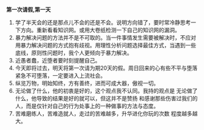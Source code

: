 **第一次请假,第一天**
1. 学了半天会的还是那点儿不会的还是不会。说明方向错了，要时常冷静思考一下方向。重新看看知识网。或用大卷纸检测一下自己的知识网的漏洞。
2. 暴力解决问题的方法并不是不可取的。当一件事情发生需要被解决时，不应对用暴力解决问题的方式抱有歧视。用理性分析问题选择最佳方式，当遇到一些底线，原则性问题时，我个人更倾向于暴力解决。
3. 近愚者蠢，近堕者要时刻提醒自己。
4. 今天即将过去，明天将第一次请为期20天的假。周日回来的心有些不平与堕落紧急不可堕落，一定要进入上流社会。
5. 纵览万物，明始知终，方有善终，进而可成大器，傲视一切。
6. 无论做了什么，他的初衷是好的，这个观点我不认同。我持的观点是 无论做了什么，他导致的结果是好的就可以，但这并不是赞扬 和感谢那些伤害过我们的人，而是仅针对自己的行为处事上的一种做事的方法与态度。
7. 苦难磨练人，苦难造就人，走过的苦难越多，升华进化你玩的次数 程度越多越大。